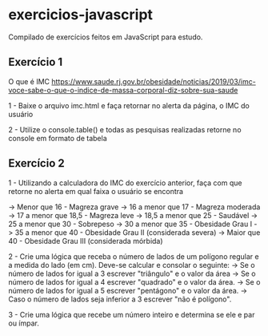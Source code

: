 # exercicios-javascript
Compilado de exercícios feitos em JavaScript para estudo.

## Exercício 1
O que é IMC 
https://www.saude.rj.gov.br/obesidade/noticias/2019/03/imc-voce-sabe-o-que-o-indice-de-massa-corporal-diz-sobre-sua-saude

1 - Baixe o arquivo imc.html e faça retornar no alerta da página, o IMC do usuário

2 - Utilize o console.table() e todas as pesquisas realizadas retorne no console em formato de tabela

## Exercício 2
1 - Utilizando a calculadora do IMC do exercício anterior, faça com que retorne no alerta em qual faixa o usuário se encontra

-> Menor que 16 - Magreza grave
-> 16 a menor que 17 - Magreza moderada
-> 17 a menor que 18,5 - Magreza leve
-> 18,5 a menor que 25 - Saudável
-> 25 a menor que 30 - Sobrepeso
-> 30 a menor que 35 - Obesidade Grau I
-> 35 a menor que 40 - Obesidade Grau II (considerada severa)
-> Maior que 40 - Obesidade Grau III (considerada mórbida)

2 - Crie uma lógica que receba o número de lados de um polígono regular e a medida do lado (em cm). Deve-se calcular e consolar o seguinte:
-> Se o número de lados for igual a 3 escrever "triângulo" e o valor da área
-> Se o número de lados for igual a 4 escrever "quadrado" e o valor da área.
-> Se o número de lados for igual a 5 escrever "pentágono" e o valor da área.
-> Caso o número de lados seja inferior a 3 escrever "não é polígono".

3 - Crie uma lógica que recebe um número inteiro e determina se ele e par ou ímpar.